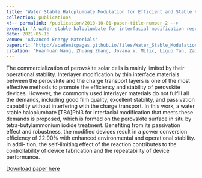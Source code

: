 ```yaml
---
title: "Water Stable Haloplumbate Modulation for Efficient and Stable Hybrid Perovskite Photovoltaics"
collection: publications
<!-- permalink: /publication/2010-10-01-paper-title-number-2 -->
excerpt: 'A water stable haloplumbate for interfacial modification results in a power conversion efficiency of 22.90% with enhanced environmental and operational stability'
date: 2021-05-16
venue: 'Advanced Energy Materials'
paperurl: 'http://academicpages.github.io/files/Water_Stable_Modulation.pdf'
citation: 'Huanhuan Wang, Zhuang Zhang, Jovana V. Milić, Liguo Tan, Zaiwei Wang, Rong Chen, Xin Jing, Chenyi Yi, Yi Ding, Yuelong Li, Ying Zhao, Xiaodan Zhang, Anders Hagfeldt, Michael Grätzel, and Jingshan Luo*'
---
```

The commercialization of perovskite solar cells is mainly limited by their operational stability. Interlayer modification by thin interface materials between the perovskite and the charge transport layers is one of the most effective methods to promote the efficiency and stability of perovskite devices. However, the commonly used interlayer materials do not fulfill all the demands, including good film quality, excellent stability, and passivation capability without interfering with the charge transport. In this work, a water stable haloplumbate [TBA]PbI3 for interfacial modification that meets these demands is proposed, which is formed on the perovskite surface in situ by tetra-butylammonium iodide treatment. Benefiting from its passivation effect and robustness, the modified devices result in a power conversion efficiency of 22.90% with enhanced environmental and operational stability. In addi- tion, the self-limiting effect of the reaction contributes to the controllability of device fabrication and the repeatability of device performance.

[Download paper here](http://xinhjing.github.io/files/Water_Stable_Modulation.pdf)

<!-- Recommended citation: Your Name, You. (2010). "Paper Title Number 2." <i>Journal 1</i>. 1(2). -->

